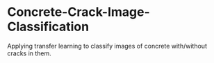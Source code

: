 # Concrete-Crack-Image-Classification
Applying transfer learning to classify images of concrete with/without cracks in them.
